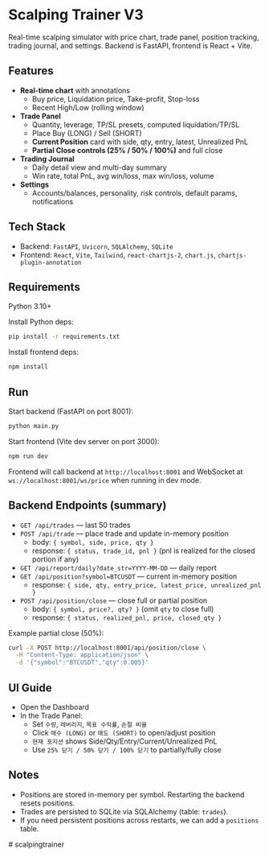 # Scalping Trainer V3

Real-time scalping simulator with price chart, trade panel, position tracking, trading journal, and settings. Backend is FastAPI, frontend is React + Vite.

## Features

- **Real-time chart** with annotations
  - Buy price, Liquidation price, Take-profit, Stop-loss
  - Recent High/Low (rolling window)
- **Trade Panel**
  - Quantity, leverage, TP/SL presets, computed liquidation/TP/SL
  - Place Buy (LONG) / Sell (SHORT)
  - **Current Position** card with side, qty, entry, latest, Unrealized PnL
  - **Partial Close controls (25% / 50% / 100%)** and full close
- **Trading Journal**
  - Daily detail view and multi-day summary
  - Win rate, total PnL, avg win/loss, max win/loss, volume
- **Settings**
  - Accounts/balances, personality, risk controls, default params, notifications

## Tech Stack

- Backend: `FastAPI`, `Uvicorn`, `SQLAlchemy`, `SQLite`
- Frontend: `React`, `Vite`, `Tailwind`, `react-chartjs-2`, `chart.js`, `chartjs-plugin-annotation`

## Requirements

Python 3.10+

Install Python deps:

```bash
pip install -r requirements.txt
```

Install frontend deps:

```bash
npm install
```

## Run

Start backend (FastAPI on port 8001):

```bash
python main.py
```

Start frontend (Vite dev server on port 3000):

```bash
npm run dev
```

Frontend will call backend at `http://localhost:8001` and WebSocket at `ws://localhost:8001/ws/price` when running in dev mode.

## Backend Endpoints (summary)

- `GET /api/trades` — last 50 trades
- `POST /api/trade` — place trade and update in-memory position
  - body: `{ symbol, side, price, qty }`
  - response: `{ status, trade_id, pnl }` (pnl is realized for the closed portion if any)
- `GET /api/report/daily?date_str=YYYY-MM-DD` — daily report
- `GET /api/position?symbol=BTCUSDT` — current in-memory position
  - response: `{ side, qty, entry_price, latest_price, unrealized_pnl }`
- `POST /api/position/close` — close full or partial position
  - body: `{ symbol, price?, qty? }` (omit `qty` to close full)
  - response: `{ status, realized_pnl, price, closed_qty }`

Example partial close (50%):

```bash
curl -X POST http://localhost:8001/api/position/close \
  -H "Content-Type: application/json" \
  -d '{"symbol":"BTCUSDT","qty":0.005}'
```

## UI Guide

- Open the Dashboard
- In the Trade Panel:
  - Set `수량`, `레버리지`, `목표 수익률`, `손절 비율`
  - Click `매수 (LONG)` or `매도 (SHORT)` to open/adjust position
  - `현재 포지션` shows Side/Qty/Entry/Current/Unrealized PnL
  - Use `25% 닫기 / 50% 닫기 / 100% 닫기` to partially/fully close

## Notes

- Positions are stored in-memory per symbol. Restarting the backend resets positions.
- Trades are persisted to SQLite via SQLAlchemy (table: `trades`).
- If you need persistent positions across restarts, we can add a `positions` table.

#   s c a l p i n g t r a i n e r  
 